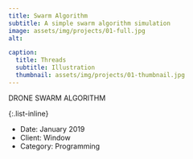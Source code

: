 ```yaml
---
title: Swarm Algorithm
subtitle: A simple swarm algorithm simulation
image: assets/img/projects/01-full.jpg
alt: 

caption:
  title: Threads
  subtitle: Illustration
  thumbnail: assets/img/projects/01-thumbnail.jpg
---
```

DRONE SWARM ALGORITHM

{:.list-inline}
- Date: January 2019
- Client: Window
- Category: Programming

